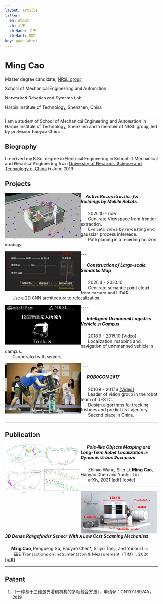 ```yaml
---
layout: article
titles:
  en: About
  zh: 关于
  zh-Hans: 关于
  zh-Hant: 關於
key: page-about
---
```


# Ming Cao

Master degree candidate, [NRSL group](http://nrs-lab.com/)

School of Mechanical Engineering and Automation

Networked Robotics and Systems Lab

Harbin Institute of Technology, Shenzhen, China

-------------------------

I am a student of School of Mechanical Engineering and Automation in Harbin Institute of Technology, Shenzhen and a member of NRSL group, led by professor Haoyao Chen.

## Biography

I received my B.Sc. degree in Electrical Engineering in School of Mechanical and Electrical Engineering from [University of Electronic Science and Technology of China](https://www.uestc.edu.cn/) in June 2019.


## Projects

<img src="./pics/about/reconstruction.png" width = "250" align='left'/>
<p align="left">
<h5>&nbsp;&nbsp;&nbsp;&nbsp;&nbsp;Active Reconstruction for Buildings by Mobile Robots</h5>
&nbsp;&nbsp;&nbsp;&nbsp;&nbsp; 2020.10 - now <br>
&nbsp;&nbsp;&nbsp;&nbsp;&nbsp; Generate Viewspace from frontier extraction. <br>
&nbsp;&nbsp;&nbsp;&nbsp;&nbsp; Evaluate views by raycasting and gaussian process inference.<br> 
&nbsp;&nbsp;&nbsp;&nbsp;&nbsp; Path planing in a receding horizon strategy.<br> 
</p>
---
<img  src="./pics/about/semantic.png" width = "250" align='left' padding='100' margin-top="1000px"/>
<p align="left">
<h5>&nbsp;&nbsp;&nbsp;&nbsp;&nbsp; Construction of Large-scale Semantic Map</h5>
&nbsp;&nbsp;&nbsp;&nbsp;&nbsp; 2020.4 - 2020.10 <br>
&nbsp;&nbsp;&nbsp;&nbsp;&nbsp; Generate semantic point cloud from camera and LiDAR. <br>
&nbsp;&nbsp;&nbsp;&nbsp;&nbsp; Use a 2D CNN architecture to relocalization. <br>
</p>
----
<img src="./pics/about/logistic_vehicle.png" width = "250" align='left'/>
<p align="left">
<h5>&nbsp;&nbsp;&nbsp;&nbsp;&nbsp; Intelligent Unmanned Logistics Vehicle in Campus</h5>
&nbsp;&nbsp;&nbsp;&nbsp;&nbsp; 2018.9 - 2019.10 <a href="https://www.bilibili.com/video/BV1Sb411H751/">[Video]</a><br>
&nbsp;&nbsp;&nbsp;&nbsp;&nbsp; Localization, mapping and navigation of unmmanned vehicle in campus. <br>
&nbsp;&nbsp;&nbsp;&nbsp;&nbsp; Cooperated with seniors. <br>
</p>
----
<img  src="./pics/about/robocon.jpg" width = "250" align='left' padding='100'/>
<p align="left">
<h5>&nbsp;&nbsp;&nbsp;&nbsp;&nbsp;  ROBOCON 2017 </h5>
&nbsp;&nbsp;&nbsp;&nbsp;&nbsp; 2016.9 - 2017.6 <a href="https://www.bilibili.com/video/BV1cW41137a9">[Video]</a><br>
&nbsp;&nbsp;&nbsp;&nbsp;&nbsp; Leader of vision group in the robot team of UESTC. <br>
&nbsp;&nbsp;&nbsp;&nbsp;&nbsp; Design algorithms for tracking frisbees and predict its trajectory. <br>
&nbsp;&nbsp;&nbsp;&nbsp;&nbsp; Second place in China. <br>
</p>

-----------

## Publication

<img  src="./pics/about/pole-like.png" width = "250" align='left' padding='100'/>
<p align="left">
<h5>&nbsp;&nbsp;&nbsp;&nbsp;&nbsp; Pole-like Objects Mapping and Long-Term Robot Localization in Dynamic Urban Scenarios</h5>
&nbsp;&nbsp;&nbsp;&nbsp;&nbsp; Zhihao Wang, Silin Li, <b>Ming Cao</b>, Haoyao Chen and Yunhui Liu <br> 
&nbsp;&nbsp;&nbsp;&nbsp;&nbsp;&nbsp;arXiv, 2021 <a href="https://arxiv.org/abs/2103.13224">[pdf]</a> <a href="https://github.com/HITSZ-NRSL/long-term-localization">[code]</a></p>

---

<img  src="./pics/about/structureSW.png" width = "250" align='left' padding='100'/>
<p align="left">
<h5>&nbsp;&nbsp;&nbsp;&nbsp;&nbsp; 3D Dense Rangefinder Sensor With A Low Cost Scanning Mechanism</h5>
<b>&nbsp;&nbsp;&nbsp;&nbsp;&nbsp; Ming Cao</b>, Pengpeng Su, Haoyao Chen*, Shiyu Tang, and Yunhui Liu <br> 
&nbsp;&nbsp;&nbsp;&nbsp;&nbsp;&nbsp;IEEE Transactions on Instrumentation & Measurement（TIM）, 2020 <a href="https://ieeexplore.ieee.org/abstract/document/9166528/">[pdf]</a> </p>

----------

## Patent

1. 《一种基于三维激光增稠机构的多帧融合方法》，申请号：CN110118974A，2019